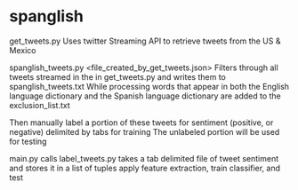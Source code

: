 # spanglish


get_tweets.py
Uses twitter Streaming API to retrieve tweets from the US & Mexico

spanglish_tweets.py <file_created_by_get_tweets.json>
Filters through all tweets streamed in the in get_tweets.py and writes them to spanglish_tweets.txt 
While processing words that appear in both the English language dictionary and the Spanish language dictionary are added to the exclusion_list.txt


Then manually label a portion of these tweets for sentiment (positive, or negative) delimited by tabs for training
The unlabeled portion will be used for testing


main.py
calls label_tweets.py
takes a tab delimited file of tweet sentiment and stores it in a list of tuples
apply feature extraction, train classifier, and test
